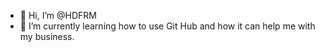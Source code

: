 - 👋 Hi, I’m @HDFRM
- 🌱 I’m currently learning how to use Git Hub and how it can help me with my business.
<!---
HDFRM/HDFRM is a ✨ special ✨ repository because its `README.md` (this file) appears on your GitHub profile.
You can click the Preview link to take a look at your changes.
--->
